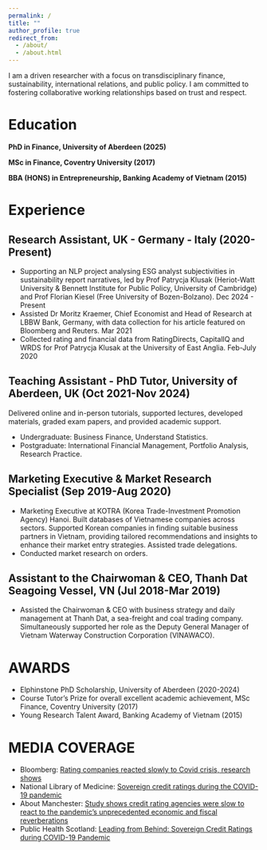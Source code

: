 ```yaml
---
permalink: /
title: ""
author_profile: true
redirect_from: 
  - /about/
  - /about.html
---
```


I am a driven researcher with a focus on transdisciplinary finance, sustainability, international relations, and public policy. I am committed to fostering collaborative working relationships based on trust and respect.

Education
======
**PhD in Finance, University of Aberdeen (2025)**

**MSc in Finance, Coventry University (2017)**

**BBA (HONS) in Entrepreneurship, Banking Academy of Vietnam (2015)**

Experience
======
Research Assistant, UK - Germany - Italy	(2020-Present)
------
* Supporting an NLP project analysing ESG analyst subjectivities in sustainability report narratives, led by Prof Patrycja Klusak (Heriot-Watt University & Bennett Institute for Public Policy, University of Cambridge) and Prof Florian Kiesel (Free University of Bozen-Bolzano).	Dec 2024 - Present
* Assisted Dr Moritz Kraemer, Chief Economist and Head of Research at LBBW Bank, Germany, with data collection for his article featured on Bloomberg and Reuters.	Mar 2021
* Collected rating and financial data from RatingDirects, CapitalIQ and WRDS for Prof Patrycja Klusak at the University of East Anglia.	 Feb-July 2020

Teaching Assistant - PhD Tutor, University of Aberdeen, UK	(Oct 2021-Nov 2024)
------
Delivered online and in-person tutorials, supported lectures, developed materials, graded exam papers, and provided academic support.
* Undergraduate: Business Finance, Understand Statistics.
* Postgraduate: International Financial Management, Portfolio Analysis, Research Practice.

Marketing Executive & Market Research Specialist (Sep 2019-Aug 2020)
------
* Marketing Executive at KOTRA (Korea Trade-Investment Promotion Agency) Hanoi. Built databases of Vietnamese companies across sectors. Supported Korean companies in finding suitable business partners in Vietnam, providing tailored recommendations and insights to enhance their market entry strategies. Assisted trade delegations.
* Conducted market research on orders.

Assistant to the Chairwoman & CEO, Thanh Dat Seagoing Vessel, VN (Jul 2018-Mar 2019)
------
* Assisted the Chairwoman & CEO with business strategy and daily management at Thanh Dat, a sea-freight and coal trading company. Simultaneously supported her role as the Deputy General Manager of Vietnam Waterway Construction Corporation (VINAWACO).

AWARDS
======
* Elphinstone PhD Scholarship, University of Aberdeen (2020-2024)
* Course Tutor’s Prize for overall excellent academic achievement, MSc Finance, Coventry University (2017)
* Young Research Talent Award, Banking Academy of Vietnam (2015)

MEDIA COVERAGE
======
* Bloomberg: [Rating companies reacted slowly to Covid crisis, research shows](https://www.bloomberg.com/news/articles/2021-09-21/ratings-companies-reacted-slowly-to-covid-crisis-research-shows)
* National Library of Medicine: [Sovereign credit ratings during the COVID-19 pandemic](https://pmc.ncbi.nlm.nih.gov/articles/PMC8590888/)
* About Manchester: [Study shows credit rating agencies were slow to react to the pandemic’s unprecedented economic and fiscal reverberations](https://aboutmanchester.co.uk/112211-2/)
* Public Health Scotland: [Leading from Behind: Sovereign Credit Ratings during COVID-19 Pandemic](https://publichealthscotland.scot/repository/leading-from-behind-sovereign-credit-ratings-during-covid-19-pandemic/)
